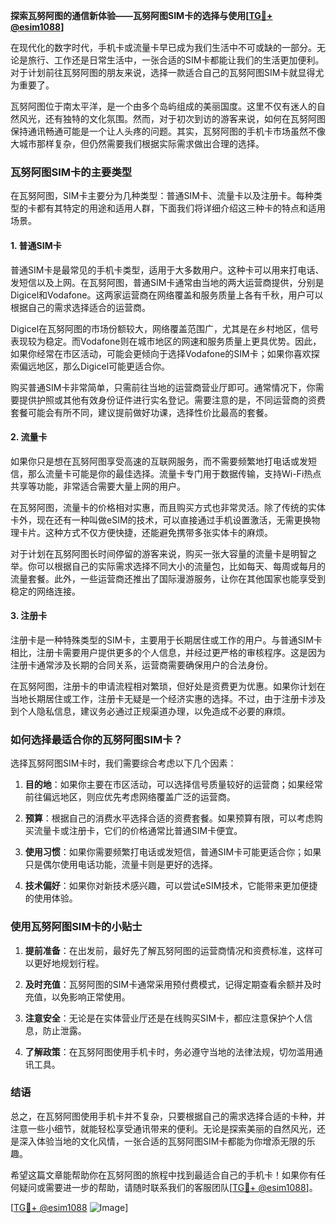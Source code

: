 **探索瓦努阿图的通信新体验——瓦努阿图SIM卡的选择与使用[[TG💪+ @esim1088](https://t.me/s/esim1088)]**

在现代化的数字时代，手机卡或流量卡早已成为我们生活中不可或缺的一部分。无论是旅行、工作还是日常生活中，一张合适的SIM卡都能让我们的生活更加便利。对于计划前往瓦努阿图的朋友来说，选择一款适合自己的瓦努阿图SIM卡就显得尤为重要了。

瓦努阿图位于南太平洋，是一个由多个岛屿组成的美丽国度。这里不仅有迷人的自然风光，还有独特的文化氛围。然而，对于初次到访的游客来说，如何在瓦努阿图保持通讯畅通可能是一个让人头疼的问题。其实，瓦努阿图的手机卡市场虽然不像大城市那样复杂，但仍然需要我们根据实际需求做出合理的选择。

### 瓦努阿图SIM卡的主要类型

在瓦努阿图，SIM卡主要分为几种类型：普通SIM卡、流量卡以及注册卡。每种类型的卡都有其特定的用途和适用人群，下面我们将详细介绍这三种卡的特点和适用场景。

#### 1. 普通SIM卡

普通SIM卡是最常见的手机卡类型，适用于大多数用户。这种卡可以用来打电话、发短信以及上网。在瓦努阿图，普通SIM卡通常由当地的两大运营商提供，分别是Digicel和Vodafone。这两家运营商在网络覆盖和服务质量上各有千秋，用户可以根据自己的需求选择适合的运营商。

Digicel在瓦努阿图的市场份额较大，网络覆盖范围广，尤其是在乡村地区，信号表现较为稳定。而Vodafone则在城市地区的网速和服务质量上更具优势。因此，如果你经常在市区活动，可能会更倾向于选择Vodafone的SIM卡；如果你喜欢探索偏远地区，那么Digicel可能更适合你。

购买普通SIM卡非常简单，只需前往当地的运营商营业厅即可。通常情况下，你需要提供护照或其他有效身份证件进行实名登记。需要注意的是，不同运营商的资费套餐可能会有所不同，建议提前做好功课，选择性价比最高的套餐。

#### 2. 流量卡

如果你只是想在瓦努阿图享受高速的互联网服务，而不需要频繁地打电话或发短信，那么流量卡可能是你的最佳选择。流量卡专门用于数据传输，支持Wi-Fi热点共享等功能，非常适合需要大量上网的用户。

在瓦努阿图，流量卡的价格相对实惠，而且购买方式也非常灵活。除了传统的实体卡外，现在还有一种叫做eSIM的技术，可以直接通过手机设置激活，无需更换物理卡片。这种方式不仅方便快捷，还能避免携带多张实体卡的麻烦。

对于计划在瓦努阿图长时间停留的游客来说，购买一张大容量的流量卡是明智之举。你可以根据自己的实际需求选择不同大小的流量包，比如每天、每周或每月的流量套餐。此外，一些运营商还推出了国际漫游服务，让你在其他国家也能享受到稳定的网络连接。

#### 3. 注册卡

注册卡是一种特殊类型的SIM卡，主要用于长期居住或工作的用户。与普通SIM卡相比，注册卡需要用户提供更多的个人信息，并经过更严格的审核程序。这是因为注册卡通常涉及长期的合同关系，运营商需要确保用户的合法身份。

在瓦努阿图，注册卡的申请流程相对繁琐，但好处是资费更为优惠。如果你计划在当地长期居住或工作，注册卡无疑是一个经济实惠的选择。不过，由于注册卡涉及到个人隐私信息，建议务必通过正规渠道办理，以免造成不必要的麻烦。

### 如何选择最适合你的瓦努阿图SIM卡？

选择瓦努阿图SIM卡时，我们需要综合考虑以下几个因素：

1. **目的地**：如果你主要在市区活动，可以选择信号质量较好的运营商；如果经常前往偏远地区，则应优先考虑网络覆盖广泛的运营商。
   
2. **预算**：根据自己的消费水平选择合适的资费套餐。如果预算有限，可以考虑购买流量卡或注册卡，它们的价格通常比普通SIM卡便宜。

3. **使用习惯**：如果你需要频繁打电话或发短信，普通SIM卡可能更适合你；如果只是偶尔使用电话功能，流量卡则是更好的选择。

4. **技术偏好**：如果你对新技术感兴趣，可以尝试eSIM技术，它能带来更加便捷的使用体验。

### 使用瓦努阿图SIM卡的小贴士

1. **提前准备**：在出发前，最好先了解瓦努阿图的运营商情况和资费标准，这样可以更好地规划行程。

2. **及时充值**：瓦努阿图的SIM卡通常采用预付费模式，记得定期查看余额并及时充值，以免影响正常使用。

3. **注意安全**：无论是在实体营业厅还是在线购买SIM卡，都应注意保护个人信息，防止泄露。

4. **了解政策**：在瓦努阿图使用手机卡时，务必遵守当地的法律法规，切勿滥用通讯工具。

### 结语

总之，在瓦努阿图使用手机卡并不复杂，只要根据自己的需求选择合适的卡种，并注意一些小细节，就能轻松享受通讯带来的便利。无论是探索美丽的自然风光，还是深入体验当地的文化风情，一张合适的瓦努阿图SIM卡都能为你增添无限的乐趣。

希望这篇文章能帮助你在瓦努阿图的旅程中找到最适合自己的手机卡！如果你有任何疑问或需要进一步的帮助，请随时联系我们的客服团队[[TG💪+ @esim1088](https://t.me/s/esim1088)]。

[[TG💪+ @esim1088](https://t.me/s/esim1088) ![Image](https://i.postimg.cc/4NQfJmqS/Snipaste-2025-05-13-00-14-12.png)]